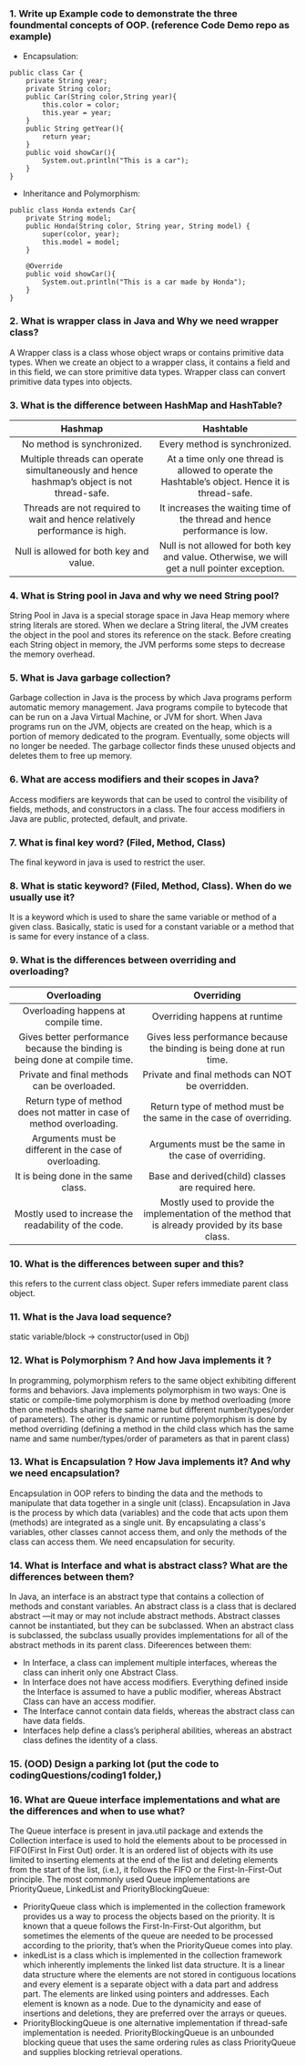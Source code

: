 ### 1. Write up Example code to demonstrate the three foundmental concepts of OOP. (reference Code Demo repo as example)
- Encapsulation:
```
public class Car {
    private String year;
    private String color;
    public Car(String color,String year){
        this.color = color;
        this.year = year;  
    }
    public String getYear(){
        return year;
    }
    public void showCar(){
        System.out.println("This is a car");
    }
}

```
- Inheritance and Polymorphism:
```
public class Honda extends Car{
    private String model;
    public Honda(String color, String year, String model) {
        super(color, year);
        this.model = model;
    }
    
    @Override
    public void showCar(){
        System.out.println("This is a car made by Honda");
    }
}
```
### 2. What is wrapper class in Java and Why we need wrapper class?
A Wrapper class is a class whose object wraps or contains primitive data types. When we create an object to a wrapper class, it contains a field and in this field, we can store primitive data types. Wrapper class can convert primitive data types into objects.

### 3. What is the difference between HashMap and HashTable?
| Hashmap     | Hashtable |
| :-----------: | :-----------: |
| No method is synchronized.| Every method is synchronized.      |
| Multiple threads can operate simultaneously and hence hashmap’s object is not thread-safe.   | At a time only one thread is allowed to operate the Hashtable’s object. Hence it is thread-safe.        |
| Threads are not required to wait and hence relatively performance is high.| It increases the waiting time of the thread and hence performance is low.     |
| Null is allowed for both key and value.| Null is not allowed for both key and value. Otherwise, we will get a null pointer exception.  |

### 4. What is String pool in Java and why we need String pool?
String Pool in Java is a special storage space in Java Heap memory where string literals are stored. When we declare a String literal, the JVM creates the object in the pool and stores its reference on the stack. Before creating each String object in memory, the JVM performs some steps to decrease the memory overhead.

### 5. What is Java garbage collection?
Garbage collection in Java is the process by which Java programs perform automatic memory management. Java programs compile to bytecode that can be run on a Java Virtual Machine, or JVM for short. When Java programs run on the JVM, objects are created on the heap, which is a portion of memory dedicated to the program. Eventually, some objects will no longer be needed. The garbage collector finds these unused objects and deletes them to free up memory.
### 6. What are access modifiers and their scopes in Java?
Access modifiers are keywords that can be used to control the visibility of fields, methods, and constructors in a class. The four access modifiers in Java are public, protected, default, and private. 
### 7.  What is final key word? (Filed, Method, Class)
The final keyword in java is used to restrict the user.
### 8.  What is static keyword? (Filed, Method, Class). When do we usually use it?
It is a keyword which is used to share the same variable or method of a given class. Basically, static is used for a constant variable or a method that is same for every instance of a class.
### 9.  What is the differences between overriding and overloading?
| Overloading     | Overriding |
| :-----------: | :-----------: |
| Overloading happens at compile time.| Overriding happens at runtime      |
| Gives better performance because the binding is being done at compile time.   | Gives less performance because the binding is being done at run time.    |
| Private and final methods can be overloaded.| Private and final methods can NOT be overridden.    |
| Return type of method does not matter in case of method overloading.| Return type of method must be the same in the case of overriding. |
| Arguments must be different in the case of overloading.| Arguments must be the same in the case of overriding. |
| It is being done in the same class.| Base and derived(child) classes are required here.|
| Mostly used to increase the readability of the code.| Mostly used to provide the implementation of the method that is already provided by its base class.|



### 10.  What is the differences between super and this?
this refers to the current class object. Super refers immediate parent class object.
### 11.  What is the Java load sequence?
static variable/block -> constructor(used in Obj)
### 12.  What is Polymorphism ? And how Java implements it ?
In programming, polymorphism refers to the same object exhibiting different forms and behaviors. Java implements polymorphism in two ways: One is static or compile-time polymorphism is done by method overloading (more then one methods sharing the same name but different number/types/order of parameters). The other is dynamic or runtime polymorphism is done by method overriding (defining a method in the child class which has the same name and same number/types/order of parameters as that in parent class)

### 13.  What is Encapsulation ? How Java implements it? And why we need encapsulation?
Encapsulation in OOP refers to binding the data and the methods to manipulate that data together in a single unit (class). Encapsulation in Java is the process by which data (variables) and the code that acts upon them (methods) are integrated as a single unit. By encapsulating a class's variables, other classes cannot access them, and only the methods of the class can access them. We need encapsulation for security.
### 14.  What is Interface and what is abstract class? What are the differences between them?
In Java, an interface is an abstract type that contains a collection of methods and constant variables. An abstract class is a class that is declared abstract —it may or may not include abstract methods. Abstract classes cannot be instantiated, but they can be subclassed. When an abstract class is subclassed, the subclass usually provides implementations for all of the abstract methods in its parent class. Difeerences between them:

- In Interface, a class can implement multiple interfaces, whereas the class can inherit only one Abstract Class.
- In Interface does not have access modifiers. Everything defined inside the Interface is assumed to have a public modifier, whereas Abstract Class can have an access modifier.
- The Interface cannot contain data fields, whereas the abstract class can have data fields.
- Interfaces help define a class’s peripheral abilities, whereas an abstract class defines the identity of a class.

### 15.  (OOD) Design a parking lot (put the code to codingQuestions/coding1 folder,)
### 16.  What are Queue interface implementations and what are the differences and when to use what?
The Queue interface is present in java.util package and extends the Collection interface is used to hold the elements about to be processed in FIFO(First In First Out) order. It is an ordered list of objects with its use limited to inserting elements at the end of the list and deleting elements from the start of the list, (i.e.), it follows the FIFO or the First-In-First-Out principle. The most commonly used Queue implementations are PriorityQueue, LinkedList and PriorityBlockingQueue:

+ PriorityQueue class which is implemented in the collection framework provides us a way to process the objects based on the priority. It is known that a queue follows the First-In-First-Out algorithm, but sometimes the elements of the queue are needed to be processed according to the priority, that’s when the PriorityQueue comes into play.
+ inkedList is a class which is implemented in the collection framework which inherently implements the linked list data structure. It is a linear data structure where the elements are not stored in contiguous locations and every element is a separate object with a data part and address part. The elements are linked using pointers and addresses. Each element is known as a node. Due to the dynamicity and ease of insertions and deletions, they are preferred over the arrays or queues.
+ PriorityBlockingQueue is one alternative implementation if thread-safe implementation is needed. PriorityBlockingQueue is an unbounded blocking queue that uses the same ordering rules as class PriorityQueue and supplies blocking retrieval operations.
